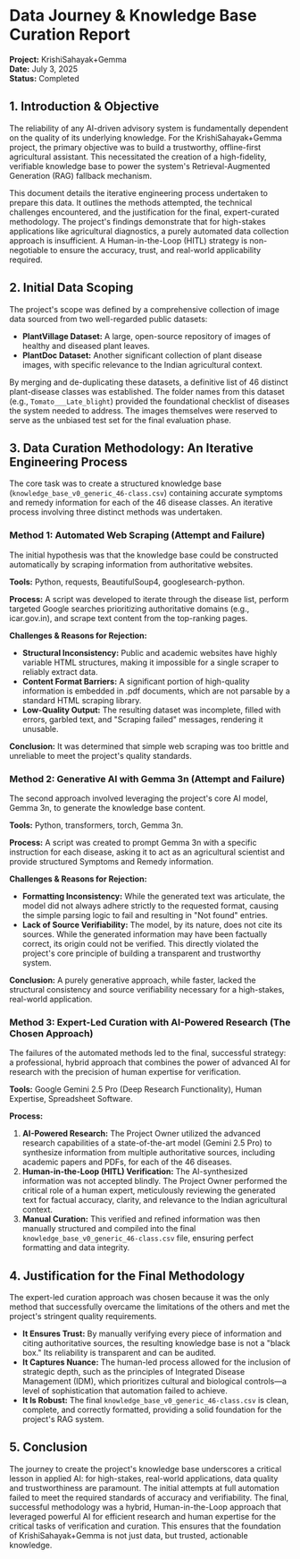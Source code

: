 # Data Journey & Knowledge Base Curation Report

**Project:** KrishiSahayak+Gemma  
**Date:** July 3, 2025  
**Status:** Completed

## 1. Introduction & Objective

The reliability of any AI-driven advisory system is fundamentally dependent on the quality of its underlying knowledge. For the KrishiSahayak+Gemma project, the primary objective was to build a trustworthy, offline-first agricultural assistant. This necessitated the creation of a high-fidelity, verifiable knowledge base to power the system's Retrieval-Augmented Generation (RAG) fallback mechanism.

This document details the iterative engineering process undertaken to prepare this data. It outlines the methods attempted, the technical challenges encountered, and the justification for the final, expert-curated methodology. The project's findings demonstrate that for high-stakes applications like agricultural diagnostics, a purely automated data collection approach is insufficient. A Human-in-the-Loop (HITL) strategy is non-negotiable to ensure the accuracy, trust, and real-world applicability required.

## 2. Initial Data Scoping

The project's scope was defined by a comprehensive collection of image data sourced from two well-regarded public datasets:

- **PlantVillage Dataset:** A large, open-source repository of images of healthy and diseased plant leaves.
- **PlantDoc Dataset:** Another significant collection of plant disease images, with specific relevance to the Indian agricultural context.

By merging and de-duplicating these datasets, a definitive list of 46 distinct plant-disease classes was established. The folder names from this dataset (e.g., `Tomato___Late_blight`) provided the foundational checklist of diseases the system needed to address. The images themselves were reserved to serve as the unbiased test set for the final evaluation phase.

## 3. Data Curation Methodology: An Iterative Engineering Process

The core task was to create a structured knowledge base (`knowledge_base_v0_generic_46-class.csv`) containing accurate symptoms and remedy information for each of the 46 disease classes. An iterative process involving three distinct methods was undertaken.

### Method 1: Automated Web Scraping (Attempt and Failure)

The initial hypothesis was that the knowledge base could be constructed automatically by scraping information from authoritative websites.

**Tools:** Python, requests, BeautifulSoup4, googlesearch-python.

**Process:** A script was developed to iterate through the disease list, perform targeted Google searches prioritizing authoritative domains (e.g., icar.gov.in), and scrape text content from the top-ranking pages.

**Challenges & Reasons for Rejection:**
- **Structural Inconsistency:** Public and academic websites have highly variable HTML structures, making it impossible for a single scraper to reliably extract data.
- **Content Format Barriers:** A significant portion of high-quality information is embedded in .pdf documents, which are not parsable by a standard HTML scraping library.
- **Low-Quality Output:** The resulting dataset was incomplete, filled with errors, garbled text, and "Scraping failed" messages, rendering it unusable.

**Conclusion:** It was determined that simple web scraping was too brittle and unreliable to meet the project's quality standards.

### Method 2: Generative AI with Gemma 3n (Attempt and Failure)

The second approach involved leveraging the project's core AI model, Gemma 3n, to generate the knowledge base content.

**Tools:** Python, transformers, torch, Gemma 3n.

**Process:** A script was created to prompt Gemma 3n with a specific instruction for each disease, asking it to act as an agricultural scientist and provide structured Symptoms and Remedy information.

**Challenges & Reasons for Rejection:**
- **Formatting Inconsistency:** While the generated text was articulate, the model did not always adhere strictly to the requested format, causing the simple parsing logic to fail and resulting in "Not found" entries.
- **Lack of Source Verifiability:** The model, by its nature, does not cite its sources. While the generated information may have been factually correct, its origin could not be verified. This directly violated the project's core principle of building a transparent and trustworthy system.

**Conclusion:** A purely generative approach, while faster, lacked the structural consistency and source verifiability necessary for a high-stakes, real-world application.

### Method 3: Expert-Led Curation with AI-Powered Research (The Chosen Approach)

The failures of the automated methods led to the final, successful strategy: a professional, hybrid approach that combines the power of advanced AI for research with the precision of human expertise for verification.

**Tools:** Google Gemini 2.5 Pro (Deep Research Functionality), Human Expertise, Spreadsheet Software.

**Process:**
1. **AI-Powered Research:** The Project Owner utilized the advanced research capabilities of a state-of-the-art model (Gemini 2.5 Pro) to synthesize information from multiple authoritative sources, including academic papers and PDFs, for each of the 46 diseases.
2. **Human-in-the-Loop (HITL) Verification:** The AI-synthesized information was not accepted blindly. The Project Owner performed the critical role of a human expert, meticulously reviewing the generated text for factual accuracy, clarity, and relevance to the Indian agricultural context.
3. **Manual Curation:** This verified and refined information was then manually structured and compiled into the final `knowledge_base_v0_generic_46-class.csv` file, ensuring perfect formatting and data integrity.

## 4. Justification for the Final Methodology

The expert-led curation approach was chosen because it was the only method that successfully overcame the limitations of the others and met the project's stringent quality requirements.

- **It Ensures Trust:** By manually verifying every piece of information and citing authoritative sources, the resulting knowledge base is not a "black box." Its reliability is transparent and can be audited.
- **It Captures Nuance:** The human-led process allowed for the inclusion of strategic depth, such as the principles of Integrated Disease Management (IDM), which prioritizes cultural and biological controls—a level of sophistication that automation failed to achieve.
- **It Is Robust:** The final `knowledge_base_v0_generic_46-class.csv` is clean, complete, and correctly formatted, providing a solid foundation for the project's RAG system.

## 5. Conclusion

The journey to create the project's knowledge base underscores a critical lesson in applied AI: for high-stakes, real-world applications, data quality and trustworthiness are paramount. The initial attempts at full automation failed to meet the required standards of accuracy and verifiability. The final, successful methodology was a hybrid, Human-in-the-Loop approach that leveraged powerful AI for efficient research and human expertise for the critical tasks of verification and curation. This ensures that the foundation of KrishiSahayak+Gemma is not just data, but trusted, actionable knowledge.